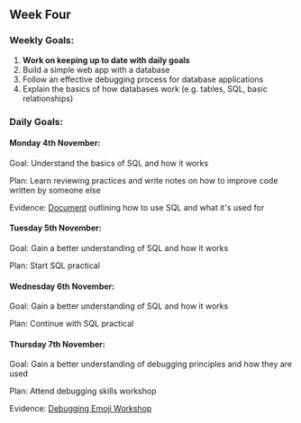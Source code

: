 ## Week Four

### Weekly Goals:
1. <b>Work on keeping up to date with daily goals</b>
2. Build a simple web app with a database
3. Follow an effective debugging process for database applications
4. Explain the basics of how databases work (e.g. tables, SQL, basic relationships)

### Daily Goals:
#### Monday 4th November:
Goal: Understand the basics of SQL and how it works

Plan: Learn reviewing practices and write notes on how to improve code written by someone else

Evidence: [Document](https://docs.google.com/document/d/1tDvKJ5_dEqGD1q6UDubiEG-7JN7MCe2UwWYMGTb1OVc/edit?usp=sharing) outlining how to use SQL and what it's used for


#### Tuesday 5th November:
Goal: Gain a better understanding of SQL and how it works

Plan: Start SQL practical


#### Wednesday 6th November:
Goal: Gain a better understanding of SQL and how it works

Plan: Continue with SQL practical


#### Thursday 7th November:
Goal: Gain a better understanding of debugging principles and how they are used

Plan: Attend debugging skills workshop

Evidence: [Debugging Emoji Workshop](https://github.com/Liatmoss/debugging_emoji)
